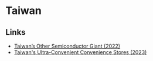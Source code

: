 # Taiwan

## Links

- [Taiwan’s Other Semiconductor Giant (2022)](https://www.youtube.com/watch?v=q55lQUHg7Dg)
- [Taiwan's Ultra-Convenient Convenience Stores (2023)](https://www.youtube.com/watch?v=vKBY-MJFJ4A)
